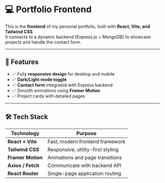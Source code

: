 # 💻 Portfolio Frontend

This is the **frontend** of my personal portfolio, built with **React, Vite, and Tailwind CSS**.  
It connects to a dynamic backend (Express.js + MongoDB) to showcase projects and handle the contact form.

---

## 🌟 Features

- ✅ Fully **responsive design** for desktop and mobile  
- ✅ **Dark/Light mode toggle**  
- ✅ **Contact form** integrated with Express backend  
- ✅ Smooth animations using **Framer Motion**  
- ✅ Project cards with detailed pages  

---

## 🛠 Tech Stack

| Technology         | Purpose                            |
|-------------------|------------------------------------|
| **React + Vite**   | Fast, modern frontend framework    |
| **Tailwind CSS**   | Responsive, utility-first styling  |
| **Framer Motion**  | Animations and page transitions   |
| **Axios / Fetch**  | Communicate with backend API       |
| **React Router**   | Single-page application routing   |

